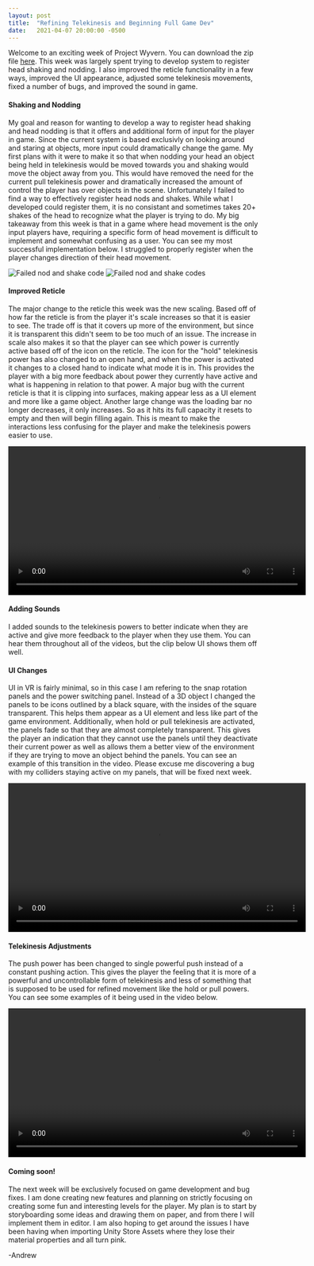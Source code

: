 ```yaml
---
layout: post
title:  "Refining Telekinesis and Beginning Full Game Dev"
date:   2021-04-07 20:00:00 -0500
---
```

<p>Welcome to an exciting week of Project Wyvern. You can download the zip file <a href="https://drive.google.com/file/d/1PRMk9uwcoNwPtlWEC3YU9rmW_ZjfHRnX/view?usp=sharing">here</a>. This week was largely spent trying to develop system to register head shaking and nodding. I also improved the reticle functionality in a few ways, improved the UI appearance, adjusted some telekinesis movements, fixed a number of bugs, and improved the sound in game.</p>

<h4>Shaking and Nodding</h4>
<p>My goal and reason for wanting to develop a way to register head shaking and head nodding is that it offers and additional form of input for the player in game. Since the current system is based exclusivly on looking around and staring at objects, more input could dramatically change the game. My first plans with it were to make it so that when nodding your head an object being held in telekinesis would be moved towards you and shaking would move the object away from you. This would have removed the need for the current pull telekinesis power and dramatically increased the amount of control the player has over objects in the scene. Unfortunately I failed to find a way to effectively register head nods and shakes. While what I developed could register them, it is no consistant and sometimes takes 20+ shakes of the head to recognize what the player is trying to do. My big takeaway from this week is that in a game where head movement is the only input players have, requiring a specific form of head movement is difficult to implement and somewhat confusing as a user. You can see my most successful implementation below. I struggled to properly register when the player changes direction of their head movement.</p>

<image src="{{site.url}}/assets/4_7/nodCode.PNG" alt="Failed nod and shake code"/>

<image src="{{site.url}}/assets/4_7/nodeCode2.PNG" alt="Failed nod and shake codes"/>

<h4>Improved Reticle</h4>
<p>The major change to the reticle this week was the new scaling. Based off of how far the reticle is from the player it's scale increases so that it is easier to see. The trade off is that it covers up more of the environment, but since it is transparent this didn't seem to be too much of an issue. The increase in scale also makes it so that the player can see which power is currently active based off of the icon on the reticle. The icon for the "hold" telekinesis power has also changed to an open hand, and when the power is activated it changes to a closed hand to indicate what mode it is in. This provides the player with a big more feedback about power they currently have active and what is happening in relation to that power. A major bug with the current reticle is that it is clipping into surfaces, making appear less as a UI element and more like a game object. Another large change was the loading bar no longer decreases, it only increases. So as it hits its full capacity it resets to empty and then will begin filling again. This is meant to make the interactions less confusing for the player and make the telekinesis powers easier to use.</p>

<video width="600" height="auto" controls>
    <source src="{{site.url}}/assets/4_7/reticle.mp4" alt="Show reticle scaling, new hand, and loading bar!" type="video/mp4"/>
</video>

<h4>Adding Sounds</h4>
<p>I added sounds to the telekinesis powers to better indicate when they are active and give more feedback to the player when they use them. You can hear them throughout all of the videos, but the clip below UI shows them off well.</p>

<h4>UI Changes</h4>
<p>UI in VR is fairly minimal, so in this case I am refering to the snap rotation panels and the power switching panel. Instead of a 3D object I changed the panels to be icons outlined by a black square, with the insides of the square transparent. This helps them appear as a UI element and less like part of the game environment. Additionally, when hold or pull telekinesis are activated, the panels fade so that they are almost completely transparent. This gives the player an indication that they cannot use the panels until they deactivate their current power as well as allows them a better view of the environment if they are trying to move an object behind the panels. You can see an example of this transition in the video. Please excuse me discovering a bug with my colliders staying active on my panels, that will be fixed next week.</p>

<video width="600" height="auto" controls>
    <source src="{{site.url}}/assets/4_7/soundAndUI.mp4" alt="Show off UI change and sound" type="video/mp4"/>
</video>

<h4>Telekinesis Adjustments</h4>
<p>The push power has been changed to single powerful push instead of a constant pushing action. This gives the player the feeling that it is more of a powerful and uncontrollable form of telekinesis and less of something that is supposed to be used for refined movement like the hold or pull powers. You can see some examples of it being used in the video below.</p>

<video width="600" height="auto" controls>
    <source src="{{site.url}}/assets/4_7/push.mp4" alt="Showing new push" type="video/mp4"/>
</video>

<h4>Coming soon!</h4>
<p>The next week will be exclusively focused on game development and bug fixes. I am done creating new features and planning on strictly focusing on creating some fun and interesting levels for the player. My plan is to start by storyboarding some ideas and drawing them on paper, and from there I will implement them in editor. I am also hoping to get around the issues I have been having when importing Unity Store Assets where they lose their material properties and all turn pink.</p>

<p>-Andrew</p>